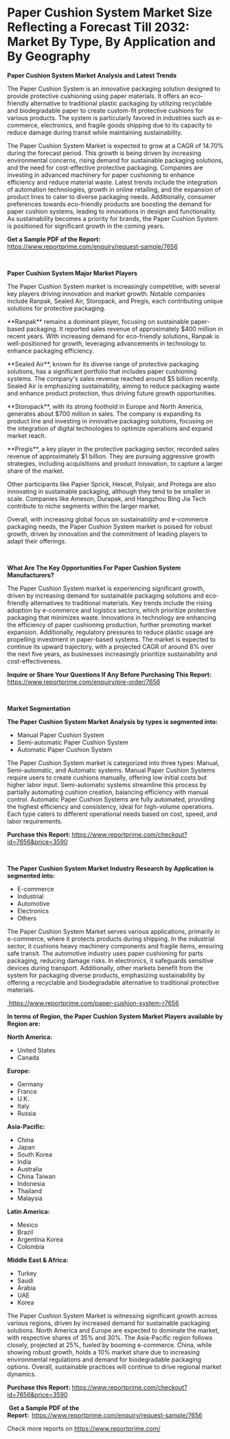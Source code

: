 <p><h1>Paper Cushion System Market Size Reflecting a Forecast Till 2032: Market By Type, By Application and By Geography</h1></p><p><strong>Paper Cushion System Market Analysis and Latest Trends</strong></p>
<p><p>The Paper Cushion System is an innovative packaging solution designed to provide protective cushioning using paper materials. It offers an eco-friendly alternative to traditional plastic packaging by utilizing recyclable and biodegradable paper to create custom-fit protective cushions for various products. The system is particularly favored in industries such as e-commerce, electronics, and fragile goods shipping due to its capacity to reduce damage during transit while maintaining sustainability.</p><p>The Paper Cushion System Market is expected to grow at a CAGR of 14.70% during the forecast period. This growth is being driven by increasing environmental concerns, rising demand for sustainable packaging solutions, and the need for cost-effective protective packaging. Companies are investing in advanced machinery for paper cushioning to enhance efficiency and reduce material waste. Latest trends include the integration of automation technologies, growth in online retailing, and the expansion of product lines to cater to diverse packaging needs. Additionally, consumer preferences towards eco-friendly products are boosting the demand for paper cushion systems, leading to innovations in design and functionality. As sustainability becomes a priority for brands, the Paper Cushion System is positioned for significant growth in the coming years.</p></p>
<p><strong>Get a Sample PDF of the Report:&nbsp;</strong> <a href="https://www.reportprime.com/enquiry/request-sample/7656?utm_campaign=3454&utm_medium=2&utm_source=Github&utm_content=ia&utm_term=19032025&utm_id=paper-cushion-system">https://www.reportprime.com/enquiry/request-sample/7656</a></p>
<p>&nbsp;</p>
<p><strong>Paper Cushion System Major Market Players</strong></p>
<p><p>The Paper Cushion System market is increasingly competitive, with several key players driving innovation and market growth. Notable companies include Ranpak, Sealed Air, Storopack, and Pregis, each contributing unique solutions for protective packaging.</p><p>**Ranpak** remains a dominant player, focusing on sustainable paper-based packaging. It reported sales revenue of approximately $400 million in recent years. With increasing demand for eco-friendly solutions, Ranpak is well-positioned for growth, leveraging advancements in technology to enhance packaging efficiency.</p><p>**Sealed Air**, known for its diverse range of protective packaging solutions, has a significant portfolio that includes paper cushioning systems. The company's sales revenue reached around $5 billion recently. Sealed Air is emphasizing sustainability, aiming to reduce packaging waste and enhance product protection, thus driving future growth opportunities.</p><p>**Storopack**, with its strong foothold in Europe and North America, generates about $700 million in sales. The company is expanding its product line and investing in innovative packaging solutions, focusing on the integration of digital technologies to optimize operations and expand market reach.</p><p>**Pregis**, a key player in the protective packaging sector, recorded sales revenue of approximately $1 billion. They are pursuing aggressive growth strategies, including acquisitions and product innovation, to capture a larger share of the market.</p><p>Other participants like Papier Sprick, Hexcel, Polyair, and Protega are also innovating in sustainable packaging, although they tend to be smaller in scale. Companies like Ameson, Durapak, and Hangzhou Bing Jia Tech contribute to niche segments within the larger market.</p><p>Overall, with increasing global focus on sustainability and e-commerce packaging needs, the Paper Cushion System market is poised for robust growth, driven by innovation and the commitment of leading players to adapt their offerings.</p></p>
<p>&nbsp;</p>
<p><strong>What Are The Key Opportunities For Paper Cushion System Manufacturers?</strong></p>
<p><p>The Paper Cushion System market is experiencing significant growth, driven by increasing demand for sustainable packaging solutions and eco-friendly alternatives to traditional materials. Key trends include the rising adoption by e-commerce and logistics sectors, which prioritize protective packaging that minimizes waste. Innovations in technology are enhancing the efficiency of paper cushioning production, further promoting market expansion. Additionally, regulatory pressures to reduce plastic usage are propelling investment in paper-based systems. The market is expected to continue its upward trajectory, with a projected CAGR of around 8% over the next five years, as businesses increasingly prioritize sustainability and cost-effectiveness.</p></p>
<p><strong>Inquire or Share Your Questions If Any Before Purchasing This Report:</strong> <a href="https://www.reportprime.com/enquiry/pre-order/7656?utm_campaign=3454&utm_medium=2&utm_source=Github&utm_content=ia&utm_term=19032025&utm_id=paper-cushion-system">https://www.reportprime.com/enquiry/pre-order/7656</a></p>
<p>&nbsp;</p>
<p><strong>Market Segmentation</strong></p>
<p><strong>The Paper Cushion System Market Analysis by types is segmented into:</strong></p>
<p><ul><li>Manual Paper Cushion System</li><li>Semi-automatic Paper Cushion System</li><li>Automatic Paper Cushion System</li></ul></p>
<p><p>The Paper Cushion System market is categorized into three types: Manual, Semi-automatic, and Automatic systems. Manual Paper Cushion Systems require users to create cushions manually, offering low initial costs but higher labor input. Semi-automatic systems streamline this process by partially automating cushion creation, balancing efficiency with manual control. Automatic Paper Cushion Systems are fully automated, providing the highest efficiency and consistency, ideal for high-volume operations. Each type caters to different operational needs based on cost, speed, and labor requirements.</p></p>
<p><strong>Purchase this Report:&nbsp;</strong><a href="https://www.reportprime.com/checkout?id=7656&price=3590&utm_campaign=3454&utm_medium=2&utm_source=Github&utm_content=ia&utm_term=19032025&utm_id=paper-cushion-system">https://www.reportprime.com/checkout?id=7656&price=3590</a></p>
<p>&nbsp;</p>
<p><strong>The Paper Cushion System Market Industry Research by Application is segmented into:</strong></p>
<p><ul><li>E-commerce</li><li>Industrial</li><li>Automotive</li><li>Electronics</li><li>Others</li></ul></p>
<p><p>The Paper Cushion System Market serves various applications, primarily in e-commerce, where it protects products during shipping. In the industrial sector, it cushions heavy machinery components and fragile items, ensuring safe transit. The automotive industry uses paper cushioning for parts packaging, reducing damage risks. In electronics, it safeguards sensitive devices during transport. Additionally, other markets benefit from the system for packaging diverse products, emphasizing sustainability by offering a recyclable and biodegradable alternative to traditional protective materials.</p></p>
<p><a href="https://www.reportprime.com/paper-cushion-system-r7656?utm_campaign=3454&utm_medium=2&utm_source=Github&utm_content=ia&utm_term=19032025&utm_id=paper-cushion-system">&nbsp;https://www.reportprime.com/paper-cushion-system-r7656</a></p>
<p><strong>In terms of Region, the Paper Cushion System Market Players available by Region are:</strong></p>
<p>
    <p> <strong> North America: </strong>
        <ul>
            <li>United States</li>
            <li>Canada</li>
        </ul>
        </p> 
    <p> <strong> Europe: </strong>
        <ul>
            <li>Germany</li>
            <li>France</li>
            <li>U.K.</li>
            <li>Italy</li>
            <li>Russia</li>
        </ul>
        </p> 
    <p> <strong> Asia-Pacific: </strong>
        <ul>
            <li>China</li>
            <li>Japan</li>
            <li>South Korea</li>
            <li>India</li>
            <li>Australia</li>
            <li>China Taiwan</li>
            <li>Indonesia</li>
            <li>Thailand</li>
            <li>Malaysia</li>
        </ul>
        </p> 
    <p> <strong> Latin America: </strong>
        <ul>
            <li>Mexico</li>
            <li>Brazil</li>
            <li>Argentina Korea</li>
            <li>Colombia</li>
        </ul>
        </p> 
    <p> <strong> Middle East & Africa: </strong>
        <ul>
            <li>Turkey</li>
            <li>Saudi</li>
            <li>Arabia</li>
            <li>UAE</li>
            <li>Korea</li>
        </ul>
    </p>
    </p>
<p><p>The Paper Cushion System Market is witnessing significant growth across various regions, driven by increased demand for sustainable packaging solutions. North America and Europe are expected to dominate the market, with respective shares of 35% and 30%. The Asia-Pacific region follows closely, projected at 25%, fueled by booming e-commerce. China, while showing robust growth, holds a 10% market share due to increasing environmental regulations and demand for biodegradable packaging options. Overall, sustainable practices will continue to drive regional market dynamics.</p></p>
<p><strong>Purchase this Report: </strong><a href="https://www.reportprime.com/checkout?id=7656&price=3590&utm_campaign=3454&utm_medium=2&utm_source=Github&utm_content=ia&utm_term=19032025&utm_id=paper-cushion-system">https://www.reportprime.com/checkout?id=7656&price=3590</a></p>
<p>&nbsp;<strong>Get a Sample PDF of the Report:&nbsp;&nbsp;</strong><a href="https://www.reportprime.com/enquiry/request-sample/7656?utm_campaign=3454&utm_medium=2&utm_source=Github&utm_content=ia&utm_term=19032025&utm_id=paper-cushion-system">https://www.reportprime.com/enquiry/request-sample/7656</a></p>
<p><strong></strong></p>
<p>Check more reports on <a href="https://www.reportprime.com/?utm_campaign=3454&utm_medium=2&utm_source=Github&utm_content=ia&utm_term=19032025&utm_id=paper-cushion-system">https://www.reportprime.com/</a></p>